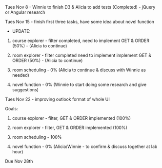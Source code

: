 Tues Nov 8  - Winnie to finish D3 & Alicia to add tests (Completed)
            - jQuery or Angular research
            
Tues Nov 15 - finish first three tasks, have some idea about novel function
*  UPDATE:
1) course explorer - filter completed, need to implement GET & ORDER (50%) - (Alicia to continue)
   
2) room explorer - filter completed need to implement implement GET & ORDER (50%) - (Alicia to continue)
   
3) room scheduling - 0% (Alicia to continue & discuss with Winnie as needed)
   
4) novel function - 0%  (Winnie to start doing some research and give suggestions)
   
Tues Nov 22 - improving outlook format of whole UI

Goals:     
1) course explorer - filter, GET & ORDER implemented (100%)

2) room explorer - filter, GET & ORDER implemented (100%)
           
3) room scheduling - 100%
           
4) novel function - 0% (Alicia/Winnie - to confirm & discuss together at lab hour)

Due Nov 28th
